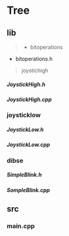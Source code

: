 # Tree

## lib
> -  bitoperations
  - bitoperations.h
> joystichigh
##### JoystickHigh.h
##### JoystickHigh.cpp
### joysticklow
##### JoystickLow.h
##### JoystickLow.cpp
### dibse
##### SimpleBlink.h
##### SompleBlink.cpp
## src
### main.cpp